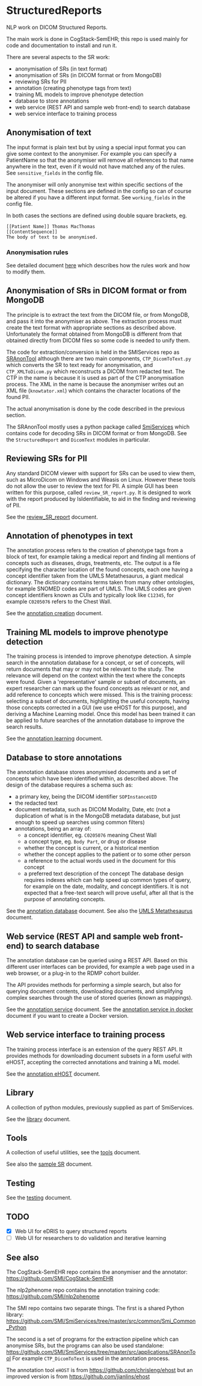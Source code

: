 # StructuredReports

NLP work on DICOM Structured Reports.

The main work is done in CogStack-SemEHR; this repo is used mainly for
code and documentation to install and run it.

There are several aspects to the SR work:

* anonymisation of SRs (in text format)
* anonymisation of SRs (in DICOM format or from MongoDB)
* reviewing SRs for PII
* annotation (creating phenotype tags from text)
* training ML models to improve phenotype detection
* database to store annotations
* web service (REST API and sample web front-end) to search database
* web service interface to training process

## Anonymisation of text

The input format is plain text but by using a special input format
you can give some context to the anonymiser. For example you can
specify a PatientName so that the anonymiser will remove all references
to that name anywhere in the text, even if it would not have matched
any of the rules. See `sensitive_fields` in the config file.

The anonymiser will only anonymise text within specific sections of the
input document. These sections are defined in the config so can of course
be altered if you have a different input format. See `working_fields` in
the config file.

In both cases the sections are defined using double square brackets, eg.
```
[[Patient Name]] Thomas MacThomas
[[ContentSequence]]
The body of text to be anonymised.
```

### Anonymisation rules

See detailed document [here](./doc/anonymisation.md) which describes how the
rules work and how to modify them.

## Anonymisation of SRs in DICOM format or from MongoDB

The principle is to extract the text from the DICOM file, or from MongoDB,
and pass it into the anonymiser as above.  The extraction process must create
the text format with appropriate sections as described above. Unfortunately
the format obtained from MongoDB is different from that obtained directly from
DICOM files so some code is needed to unify them.

The code for extraction/conversion is held in the SMIServices repo as
[SRAnonTool](https://github.com/SMI/SmiServices/tree/master/src/applications/SRAnonTool)
although there are two main components,
`CTP_DicomToText.py` which converts the SR to text ready for anonymisation,
and `CTP_XMLToDicom.py` which reconstructs a DICOM from redacted text.
The CTP in the name is because it is used as part of the CTP anonymisation process.
The XML in the name is because the anonymiser writes out an XML file
(`knowtator.xml`) which contains the character locations of the found PII.

The actual anonymisation is done by the code described in the previous section.

The SRAnonTool mostly uses a python package called
[SmiServices](https://github.com/SMI/SmiServices/tree/master/src/common/Smi_Common_Python)
which contains code for decoding SRs in DICOM format or from MongoDB.
See the `StructuredReport` and `DicomText` modules in particular.

## Reviewing SRs for PII

Any standard DICOM viewer with support for SRs can be used to view them,
such as MicroDicom on Windows and Weasis on Linux. However these tools do
not allow the user to review the text for PII. A simple GUI has been written
for this purpose, called `review_SR_report.py`.
It is designed to work with the report
produced by IsIdentifiable, to aid in the finding and reviewing of PII.

See the [review_SR_report](./doc/review_SR_report.md) document.

## Annotation of phenotypes in text

The annotation process refers to the creation of phenotype tags from a
block of text, for example taking a medical report and finding all mentions
of concepts such as diseases, drugs, treatments, etc. The output is a
file specifying the character location of the found concepts, each one
having a concept identifier taken from the UMLS Metathesaurus, a giant
medical dictionary. The dictionary contains terms taken from many other
ontologies, for example SNOMED codes are part of UMLS. The UMLS codes are
given concept identifiers known as CUIs and typically look like `C12345`,
for example `C0205076` refers to the Chest Wall.

See the [annotation creation](./doc/annotation_creation.md) document.

## Training ML models to improve phenotype detection

The training process is intended to improve phenotype detection.
A simple search in the annotation database for a concept, or set of concepts,
will return documents that may or may not be relevant to the study.
The relevance will depend on the context within the text where the
concepts were found. Given a 'representative' sample or subset of
documents, an expert researcher can mark up the found concepts as
relevant or not, and add reference to concepts which were missed.
This is the training process: selecting a subset of documents,
highlighting the useful concepts, having those concepts corrected in
a GUI (we use eHOST for this purpose), and deriving a Machine Learning
model. Once this model has been trained it can be applied to future
searches of the annotation database to improve the search results.

See the [annotation learning](./doc/annotation_learning.md) document.

## Database to store annotations

The annotation database stores anonymised documents and a set of
concepts which have been identified within, as described above.
The design of the database requires a schema such as:
* a primary key, being the DICOM identifier `SOPInstanceUID`
* the redacted text
* document metadata, such as DICOM Modality, Date, etc
(not a duplication of what is in the MongoDB metadata database,
but just enough to speed up searches using common filters)
* annotations, being an array of:
  - a concept identifier, eg. `C0205076` meaning Chest Wall
  - a concept type, eg. `Body Part`, or drug or disease
  - whether the concept is current, or a historical mention
  - whether the concept applies to the patient or to some other person
  - a reference to the actual words used in the document for this concept
  - a preferred text description of the concept
The database design requires indexes which can help speed up common
types of query, for example on the date, modality, and concept identifiers.
It is not expected that a free-text search will prove useful, after all
that is the purpose of annotating concepts.

See the [annotation database](./doc/annotation_database.md) document.
See also the [UMLS Metathesaurus](./doc/umls_metathesaurus.md) document.

## Web service (REST API and sample web front-end) to search database

The annotation database can be queried using a REST API.  Based on this
different user interfaces can be provided, for example a web page used
in a web browser, or a plug-in to the RDMP cohort builder.

The API provides methods for performing a simple search, but also
for querying document contents, downloading documents, and simplifying
complex searches through the use of stored queries (known as mappings).

See the [annotation service](./doc/annotation_service.md) document.
See the [annotation service in docker](./doc/annotation_service_docker.md)
document if you want to create a Docker version.

## Web service interface to training process

The training process interface is an extension of the query REST API.
It provides methods for downloading document subsets in a form useful
with eHOST, accepting the corrected annotations and training a ML model.

See the [annotation eHOST](./doc/annotation_eHOST.md) document.

## Library

A collection of python modules, previously supplied as part of SmiServices.

See the [library](./doc/library.md) document.

## Tools

A collection of useful utilities, see the [tools](./doc/tools.md) document.

See also the [sample SR](./doc/sample_SR.md) document.


## Testing

See the [testing](./doc/testing.md) document.

## TODO

- [X] Web UI for eDRIS to query structured reports
- [ ] Web UI for researchers to do validation and iterative learning

## See also

The CogStack-SemEHR repo contains the anonymiser and the annotator:
https://github.com/SMI/CogStack-SemEHR

The nlp2phenome repo contains the annotation training code:
https://github.com/SMI/nlp2phenome

The SMI repo contains two separate things. The first is a shared Python library:
https://github.com/SMI/SmiServices/tree/master/src/common/Smi_Common_Python

The second is a set of programs for the extraction pipeline which can
anonymise SRs, but the programs can also be used standalone:
https://github.com/SMI/SmiServices/tree/master/src/applications/SRAnonTool
For example `CTP_DicomToText` is used in the annotation process.

The annotation tool `eHOST` is from https://github.com/chrisleng/ehost
but an improved version is from https://github.com/jianlins/ehost
